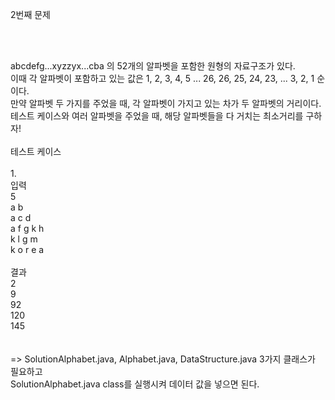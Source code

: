2번째 문제

<br><br>

abcdefg...xyzzyx...cba 의 52개의 알파벳을 포함한 원형의 자료구조가 있다. <br>
이때 각 알파벳이 포함하고 있는 값은 1, 2, 3, 4, 5 ... 26, 26, 25, 24, 23, ... 3, 2, 1 순이다. <br>
만약 알파벳 두 가지를 주었을 때, 각 알파벳이 가지고 있는 차가 두 알파벳의 거리이다. <br>
테스트 케이스와 여러 알파벳을 주었을 때, 해당 알파벳들을 다 거치는 최소거리를 구하자!<br>
<br>
테스트 케이스<br>
<br>
1.<br>
입력<br>
5<br>
a b<br>
a c d<br>
a f g k h<br>
k l g m<br>
k o r e a<br>
<br>
결과<br>
2<br>
9<br>
92<br>
120<br>
145<br>
<br><br>
=> SolutionAlphabet.java, Alphabet.java, DataStructure.java 3가지 클래스가 필요하고 <br>
SolutionAlphabet.java class를 실행시켜 데이터 값을 넣으면 된다.<br>
